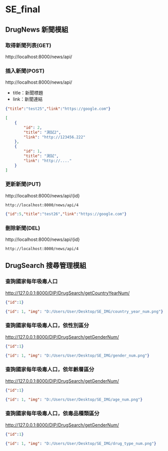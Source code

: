 # SE_final

## DrugNews 新聞模組
### 取得新聞列表(GET)
http://localhost:8000/news/api/
### 插入新聞(POST)
http://localhost:8000/news/api/
- title：新聞標題
- link：新聞連結
```Json
{"title":"test25","link":"https://google.com"}
```
```Json
[
    {
        "id": 2,
        "title": "測試2",
        "link": "http://123456.222"
    },
    {
        "id": 1,
        "title": "測試",
        "link": "http://...."
    }
]
```
### 更新新聞(PUT)
http://localhost:8000/news/api/{id}
```
http://localhost:8000/news/api/4
```
```Json
{"id":5,"title":"test26","link":"https://google.com"}
```
### 刪除新聞(DEL)
http://localhost:8000/news/api/{id}
```
http://localhost:8000/news/api/4
```

## DrugSearch 搜尋管理模組
### 查詢國家每年吸毒人口
http://127.0.0.1:8000/DIP/DrugSearch/getCountryYearNum/
```Json
{"id":1}
```
```Json
{"id": 1, "img": "D:/Users/User/Desktop/SE_IMG/country_year_num.png"}
```
### 查詢國家每年吸毒人口，依性別區分
http://127.0.0.1:8000/DIP/DrugSearch/getGenderNum/
```Json
{"id":1}
```
```Json
{"id": 1, "img": "D:/Users/User/Desktop/SE_IMG/gender_num.png"}
```
### 查詢國家每年吸毒人口，依年齡層區分
http://127.0.0.1:8000/DIP/DrugSearch/getGenderNum/
```Json
{"id":1}
```
```Json
{"id": 1, "img": "D:/Users/User/Desktop/SE_IMG/age_num.png"}
```
### 查詢國家每年吸毒人口，依毒品種類區分
http://127.0.0.1:8000/DIP/DrugSearch/getGenderNum/
```Json
{"id":1}
```
```Json
{"id": 1, "img": "D:/Users/User/Desktop/SE_IMG/drug_type_num.png"}
```

